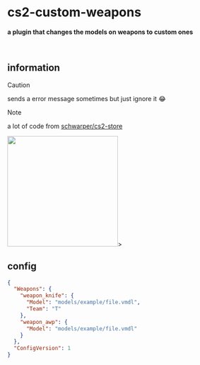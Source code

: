 # cs2-custom-weapons
**a plugin that changes the models on weapons to custom ones**

<br>

## information

> [!CAUTION]
> sends a error message sometimes but just ignore it 😂

> [!NOTE]
> a lot of code from [schwarper/cs2-store](https://github.com/schwarper/cs2-store)

<img src="https://media.discordapp.net/attachments/1051988905320255509/1146537451750432778/ezgif.com-video-to-gif_2.gif?ex=66a359f6&is=66a20876&hm=768e346857f44792cf5b2917fe55b525522029ecccac95bb765b881baa6660d7&" width="250">>

## config
```json
{
  "Weapons": {
    "weapon_knife": {
      "Model": "models/example/file.vmdl",
      "Team": "T"
    },
    "weapon_awp": {
      "Model": "models/example/file.vmdl"
    }
  },
  "ConfigVersion": 1
}
```
